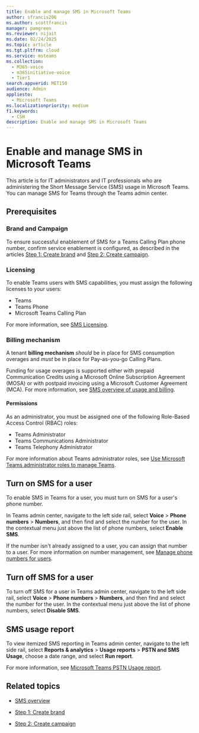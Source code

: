 ```yaml
---
title: Enable and manage SMS in Microsoft Teams
author: sfrancis206
ms.author: scottfrancis
manager: pamgreen
ms.reviewer: nijait
ms.date: 02/24/2025
ms.topic: article
ms.tgt.pltfrm: cloud
ms.service: msteams
ms.collection:
  - M365-voice
  - m365initiative-voice
  - Tier1
search.appverid: MET150
audience: Admin
appliesto:
  - Microsoft Teams
ms.localizationpriority: medium
f1.keywords:
  - CSH
description: Enable and manage SMS in Microsoft Teams
---
```


# Enable and manage SMS in Microsoft Teams

This article is for IT administrators and IT professionals who are administering the Short Message Service (SMS) usage in Microsoft Teams. You can manage SMS for Teams through the Teams admin center.

## Prerequisites

### Brand and Campaign

To ensure successful enablement of SMS for a Teams Calling Plan phone number, confirm service enablement is configured, as described in the articles [Step 1: Create brand](sms-setup-brand.md) and [Step 2: Create campaign](sms-setup-campaign.md).

### Licensing

To enable Teams users with SMS capabilities, you must assign the following licenses to your users:

- Teams
- Teams Phone
- Microsoft Teams Calling Plan

For more information, see [SMS Licensing](sms-overview.md#licensing).
  
### Billing mechanism

A tenant **billing mechanism** *should* be in place for SMS consumption overages and *must* be in place for Pay-as-you-go Calling Plans.

Funding for usage overages is supported either with prepaid Communication Credits using a Microsoft Online Subscription Agreement (MOSA) or with postpaid invoicing using a Microsoft Customer Agreement (MCA). For more information, see [SMS overview of usage and billing](sms-overview.md#usage-and-billing).

#### Permissions

As an administrator, you must be assigned one of the following Role-Based Access Control (RBAC) roles:

- Teams Administrator
- Teams Communications Administrator
- Teams Telephony Administrator

For more information about Teams administrator roles, see [Use Microsoft Teams administrator roles to manage Teams](using-admin-roles.md).

## Turn on SMS for a user

To enable SMS in Teams for a user, you must turn on SMS for a user's phone number. 

In Teams admin center, navigate to the left side rail, select **Voice** > **Phone numbers** > **Numbers**, and then find and select the number for the user. In the contextual menu just above the list of phone numbers, select **Enable SMS**.

If the number isn't already assigned to a user, you can assign that number to a user. For more information on number management, see [Manage phone numbers for users](assign-change-or-remove-a-phone-number-for-a-user.md).

## Turn off SMS for a user

To turn off SMS for a user in Teams admin center, navigate to the left side rail, select **Voice** > **Phone numbers** > **Numbers**, and then find and select the number for the user. In the contextual menu just above the list of phone numbers, select **Disable SMS**.

## SMS usage report

To view itemized SMS reporting in Teams admin center, navigate to the left side rail, select **Reports & analytics** > **Usage reports** > **PSTN and SMS Usage**, choose a date range, and select **Run report**.

For more information, see [Microsoft Teams PSTN Usage report](.\teams-analytics-and-reports\pstn-usage-report.md).

## Related topics

- [SMS overview](sms-overview.md)

- [Step 1: Create brand](sms-setup-brand.md)

- [Step 2: Create campaign](sms-setup-campaign.md)

